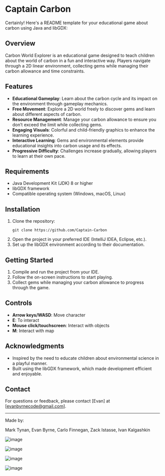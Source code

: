 # Captain Carbon

Certainly! Here's a README template for your educational game about carbon using Java and libGDX:

## Overview
Carbon World Explorer is an educational game designed to teach children about the world of carbon in a fun and interactive way. Players navigate through a 2D linear environment, collecting gems while managing their carbon allowance and time constraints.

## Features
- **Educational Gameplay**: Learn about the carbon cycle and its impact on the environment through gameplay mechanics.
- **Free Movement**: Explore a 2D world freely to discover gems and learn about different aspects of carbon.
- **Resource Management**: Manage your carbon allowance to ensure you don’t exceed the limit while collecting gems.
- **Engaging Visuals**: Colorful and child-friendly graphics to enhance the learning experience.
- **Interactive Learning**: Gems and environmental elements provide educational insights into carbon usage and its effects.
- **Progressive Difficulty**: Challenges increase gradually, allowing players to learn at their own pace.

## Requirements
- Java Development Kit (JDK) 8 or higher
- libGDX framework 
- Compatible operating system (Windows, macOS, Linux)

## Installation
1. Clone the repository:
   ```
   git clone https://github.com/Captain-Carbon
   ```
2. Open the project in your preferred IDE (IntelliJ IDEA, Eclipse, etc.).
3. Set up the libGDX environment according to their documentation.

## Getting Started
1. Compile and run the project from your IDE.
2. Follow the on-screen instructions to start playing.
3. Collect gems while managing your carbon allowance to progress through the game.

## Controls
- **Arrow keys/WASD**: Move character
- **E**: To interact
- **Mouse click/touchscreen**: Interact with objects
- **M**: Interact with map

## Acknowledgments
- Inspired by the need to educate children about environmental science in a playful manner.
- Built using the libGDX framework, which made development efficient and enjoyable.

## Contact
For questions or feedback, please contact [Evan] at [evanbyrnecode@gmail.com].

---

Made by:

Mark Tynan, Evan Byrne, Carlo Finnegan, Zack Istasse, Ivan Kalgashkin


![image](https://github.com/0venBurn/Captain-Carbon/assets/142607853/b7e8a18b-e0be-4479-93c6-947703dd3874)

![image](https://github.com/0venBurn/Captain-Carbon/assets/142607853/cff54a2e-6aef-4a54-8a2c-74e5d8d55134)

![image](https://github.com/0venBurn/Captain-Carbon/assets/142607853/d432a1a8-feb2-420d-8e23-c6b1aa4d3b07)

![image](https://github.com/0venBurn/Captain-Carbon/assets/142607853/5a4edff5-39fd-4cda-9739-33e457a890a7)

